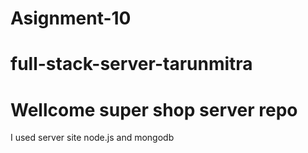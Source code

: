 # Asignment-10
# full-stack-server-tarunmitra
#  Wellcome super shop server repo
I used server site node.js and mongodb

